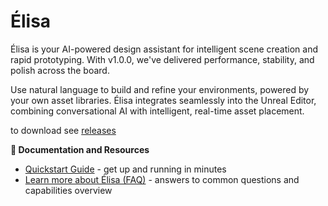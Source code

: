 # Élisa

Élisa is your AI-powered design assistant for intelligent scene creation and rapid prototyping. With v1.0.0, we've delivered performance, stability, and polish across the board.

Use natural language to build and refine your environments, powered by your own asset libraries. Élisa integrates seamlessly into the Unreal Editor, combining conversational AI with intelligent, real-time asset placement.

to download see [releases](https://github.com/Elisa-Interactive/ElisaPlugins/releases)

**📘 Documentation and Resources**

* [Quickstart Guide](https://docs.elisainteractive.com/quickstart) - get up and running in minutes
* [Learn more about Élisa (FAQ)](https://docs.elisainteractive.com/FAQ) - answers to common questions and capabilities overview
